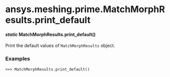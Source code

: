 # ansys.meshing.prime.MatchMorphResults.print_default

<a id="ansys.meshing.prime.MatchMorphResults.print_default"></a>

#### *static* MatchMorphResults.print_default()

Print the default values of `MatchMorphResults` object.

### Examples

```pycon
>>> MatchMorphResults.print_default()
```

<!-- !! processed by numpydoc !! -->
